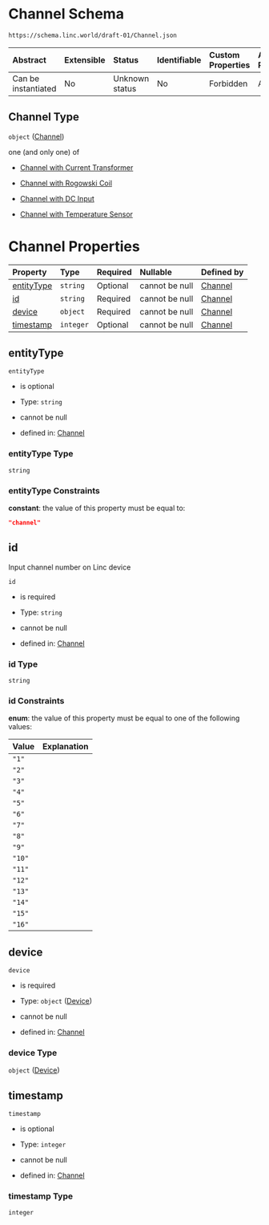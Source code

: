 # Channel Schema

```txt
https://schema.linc.world/draft-01/Channel.json
```



| Abstract            | Extensible | Status         | Identifiable | Custom Properties | Additional Properties | Access Restrictions | Defined In                                          |
| :------------------ | :--------- | :------------- | :----------- | :---------------- | :-------------------- | :------------------ | :-------------------------------------------------- |
| Can be instantiated | No         | Unknown status | No           | Forbidden         | Allowed               | none                | [Channel.json](Channel.json "open original schema") |

## Channel Type

`object` ([Channel](channel.md))

one (and only one) of

*   [Channel with Current Transformer](channel-oneof-channel-with-current-transformer.md "check type definition")

*   [Channel with Rogowski Coil](channel-oneof-channel-with-rogowski-coil.md "check type definition")

*   [Channel with DC Input](channel-oneof-channel-with-dc-input.md "check type definition")

*   [Channel with Temperature Sensor](channel-oneof-channel-with-temperature-sensor.md "check type definition")

# Channel Properties

| Property                  | Type      | Required | Nullable       | Defined by                                                                                                           |
| :------------------------ | :-------- | :------- | :------------- | :------------------------------------------------------------------------------------------------------------------- |
| [entityType](#entitytype) | `string`  | Optional | cannot be null | [Channel](channel-properties-entitytype.md "https://schema.linc.world/draft-01/Channel.json#/properties/entityType") |
| [id](#id)                 | `string`  | Required | cannot be null | [Channel](channel-properties-id.md "https://schema.linc.world/draft-01/Channel.json#/properties/id")                 |
| [device](#device)         | `object`  | Required | cannot be null | [Channel](channel-properties-device.md "https://schema.linc.world/draft-01/Device.json#/properties/device")          |
| [timestamp](#timestamp)   | `integer` | Optional | cannot be null | [Channel](channel-properties-timestamp.md "https://schema.linc.world/draft-01/Channel.json#/properties/timestamp")   |

## entityType



`entityType`

*   is optional

*   Type: `string`

*   cannot be null

*   defined in: [Channel](channel-properties-entitytype.md "https://schema.linc.world/draft-01/Channel.json#/properties/entityType")

### entityType Type

`string`

### entityType Constraints

**constant**: the value of this property must be equal to:

```json
"channel"
```

## id

Input channel number on Linc device

`id`

*   is required

*   Type: `string`

*   cannot be null

*   defined in: [Channel](channel-properties-id.md "https://schema.linc.world/draft-01/Channel.json#/properties/id")

### id Type

`string`

### id Constraints

**enum**: the value of this property must be equal to one of the following values:

| Value  | Explanation |
| :----- | :---------- |
| `"1"`  |             |
| `"2"`  |             |
| `"3"`  |             |
| `"4"`  |             |
| `"5"`  |             |
| `"6"`  |             |
| `"7"`  |             |
| `"8"`  |             |
| `"9"`  |             |
| `"10"` |             |
| `"11"` |             |
| `"12"` |             |
| `"13"` |             |
| `"14"` |             |
| `"15"` |             |
| `"16"` |             |

## device



`device`

*   is required

*   Type: `object` ([Device](channel-properties-device.md))

*   cannot be null

*   defined in: [Channel](channel-properties-device.md "https://schema.linc.world/draft-01/Device.json#/properties/device")

### device Type

`object` ([Device](channel-properties-device.md))

## timestamp



`timestamp`

*   is optional

*   Type: `integer`

*   cannot be null

*   defined in: [Channel](channel-properties-timestamp.md "https://schema.linc.world/draft-01/Channel.json#/properties/timestamp")

### timestamp Type

`integer`
